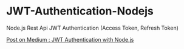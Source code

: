 # JWT-Authentication-Nodejs
Node.js Rest Api JWT Authentication (Access Token, Refresh Token)


[Post on Medium : JWT Authentication with Node.js](https://medium.com/@toprakerzurumluoglu/jwt-authentication-with-node-js-eb2b2d13ad45?source=https://github.com/terzurumluoglu/JWT-Authentication-Nodejs)